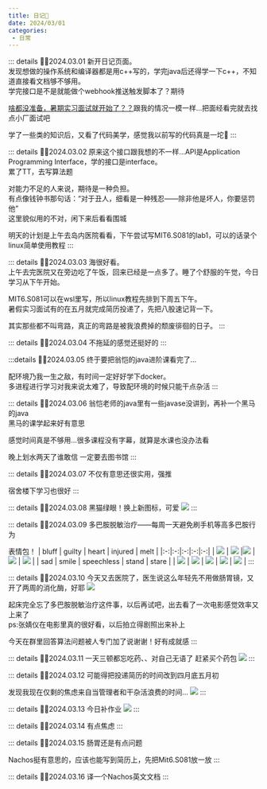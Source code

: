 ```yaml
---
title: 日记📗
date: 2024/03/01
categories:
 - 日常
---
```

::: details ✍🏻2024.03.01
新开日记页面。<br/>
发现想做的操作系统和编译器都是用c++写的，学完java后还得学一下c++，不知道直接看文档够不够用。<br/>
学完接口是不是就能做个webhook推送触发脚本了？期待

[啥都没准备，暑期实习面试就开始了？？](https://mp.weixin.qq.com/s/NbDRUeepCOKCi-FL9p8uLg)跟我的情况一模一样...把面经看完就去找点小厂面试吧

学了一些类的知识后，又看了代码美学，感觉我以前写的代码真是一坨💩
:::

::: details ✍🏻2024.03.02
原来这个接口跟我想的不一样...API是Application Programming Interface，学的接口是interface。<br/>
累了TT，去写算法题

对能力不足的人来说，期待是一种负担。<br/>
有点像钱钟书那句话：“对于丑人，细看是一种残忍——除非他是坏人，你要惩罚他”<br/>
这里貌似用的不对，闲下来后看看围城

明天的计划是上午去岛内医院看看，下午尝试写MIT6.S081的lab1，可以的话录个linux简单使用教程
:::

::: details ✍🏻2024.03.03
海很好看。<br/>
上午去完医院又在旁边吃了午饭，回来已经是一点多了。睡了个舒服的午觉，今日学习从下午开始。

MIT6.S081可以在wsl里写，所以linux教程先排到下周五下午。<br/>
暑假实习面试有的在五月就完成简历投递了，先把八股速记背一下。

其实那些都不叫弯路，真正的弯路是被我浪费掉的颓废徘徊的日子。
:::

::: details ✍🏻2024.03.04
不拖延的感觉还挺好的
:::

:::details ✍🏻2024.03.05
终于要把翁恺的java进阶课看完了...

配环境乃我一生之敌，有时间一定好好学下docker。<br/>
多进程进行学习对我来说太难了，导致配环境的时候只能干点杂活
:::

::: details ✍🏻2024.03.06
翁恺老师的java里有一些javase没讲到，再补一个黑马的java<br/>
黑马的课学起来好有意思

感觉时间真是不够用...很多课程没有字幕，就算是水课也没办法看

晚上划水两天了谁敢信 一定要去图书馆
:::

::: details ✍🏻2024.03.07
不仅有意思还很实用，强推

宿舍楼下学习也很好
:::

::: details ✍🏻2024.03.08
黑猫绿眼！换上新图标，可爱
![](/cat1-removebg.png)
:::

::: details ✍🏻2024.03.09
多巴胺脱敏治疗——每周一天避免刷手机等高多巴胺行为

表情包！
| bluff | guilty | heart | injured | melt |
|:-:|:-:|:-:|:-:|:-:|
| ![](/emoji/bluff_small.png) | ![](/emoji/guilty_small.png) |![](/emoji/heart_small.png) | ![](/emoji/injured_small.png) | ![](/emoji/melt_small.png) |
| sad | smile | speechless | stand | stare |
| ![](/emoji/sad_small.png) | ![](/emoji/smile_small.png) | ![](/emoji/speechless_small.png) | ![](/emoji/stand_small.png) | ![](/emoji/stare_small.png) |
:::

::: details ✍🏻2024.03.10
今天又去医院了，医生说这么年轻先不用做肠胃镜，又开了两周的消化酶，好耶
![](/emoji/heart_small.png)

起床完全忘了多巴胺脱敏治疗这件事，以后再试吧，出去看了一次电影感觉效率又上来了<br/>
ps:张婧仪在电影里真的很好看，以后拍立得剧照出来补上

今天在群里回答算法问题被人专门加了说谢谢！好有成就感
:::

::: details ✍🏻2024.03.11
一天三顿都忘吃药、、对自己无语了 赶紧买个药包
![](/emoji/speechless_small.png)
:::

::: details ✍🏻2024.03.12
可能得把投递简历的时间改到四月底五月初

发现我现在仅剩的焦虑来自当管理者和干杂活浪费的时间...
![](/emoji/injured_small.png)
:::

::: details ✍🏻2024.03.13
今日补作业
![](/image/2024031304.jpg)
:::

::: details ✍🏻2024.03.14
有点焦虑
:::

::: details ✍🏻2024.03.15
肠胃还是有点问题

Nachos挺有意思的，应该也能写到简历上，先把Mit6.S081放一放
:::

::: details ✍🏻2024.03.16
译一个Nachos英文文档
:::
